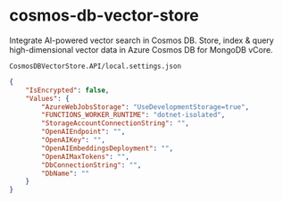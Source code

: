 # cosmos-db-vector-store
Integrate AI-powered vector search in Cosmos DB. Store, index &amp; query high-dimensional vector data in Azure Cosmos DB for MongoDB vCore.

`CosmosDBVectorStore.API/local.settings.json`
```json
{
    "IsEncrypted": false,
    "Values": {
        "AzureWebJobsStorage": "UseDevelopmentStorage=true",
        "FUNCTIONS_WORKER_RUNTIME": "dotnet-isolated",
        "StorageAccountConnectionString": "",
        "OpenAIEndpoint": "",
        "OpenAIKey": "",
        "OpenAIEmbeddingsDeployment": "",
        "OpenAIMaxTokens": "",
        "DbConnectionString": "",
        "DbName": ""
    }
}
```
